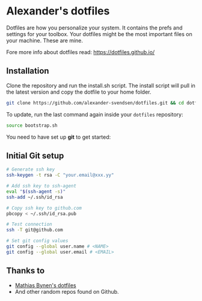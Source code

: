 # Alexander's dotfiles

Dotfiles are how you personalize your system. It contains the prefs and settings for your toolbox. Your dotfiles might be the most important files on your machine. These are mine.

Fore more info about dotfiles read: https://dotfiles.github.io/

## Installation

Clone the repository and run the install.sh script. The install script will pull in the latest version and copy the dotfile to your home folder.

```bash
git clone https://github.com/alexander-svendsen/dotfiles.git && cd dotfiles && source bootstrap.sh
```

To update, run the last command again inside your `dotfiles` repository:

```bash
source bootstrap.sh
```

You need to have set up **git** to get started:

## Initial Git setup

```bash
# Generate ssh key
ssh-keygen -t rsa -C "your.email@xxx.yy"

# Add ssh key to ssh-agent
eval "$(ssh-agent -s)"
ssh-add ~/.ssh/id_rsa

# Copy ssh key to github.com
pbcopy < ~/.ssh/id_rsa.pub

# Test connection
ssh -T git@github.com

# Set git config values
git config --global user.name # <NAME>
git config --global user.email # <EMAIL>
```


## Thanks to
- [Mathias Bynen's dotfiles](https://github.com/mathiasbynens/dotfiles)
- And other random repos found on Github.
